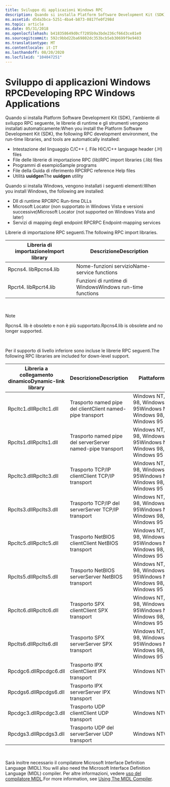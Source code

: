 ```yaml
---
title: Sviluppo di applicazioni Windows RPC
description: Quando si installa Platform Software Development Kit (SDK), l'ambiente di sviluppo RPC seguente, le librerie di runtime e gli strumenti vengono installati automaticamente
ms.assetid: d5da3bca-5251-4ba4-b873-0817fe0f298d
ms.topic: article
ms.date: 05/31/2018
ms.openlocfilehash: b418358649d0cf7205b9a3bde236cf66d3ce81e0
ms.sourcegitcommit: 592c9bbd22ba69802dc353bcb5eb30699f9e9403
ms.translationtype: MT
ms.contentlocale: it-IT
ms.lasthandoff: 08/20/2020
ms.locfileid: "104047251"
---
```

# <a name="developing-rpc-windows-applications"></a><span data-ttu-id="83994-103">Sviluppo di applicazioni Windows RPC</span><span class="sxs-lookup"><span data-stu-id="83994-103">Developing RPC Windows Applications</span></span>

<span data-ttu-id="83994-104">Quando si installa Platform Software Development Kit (SDK), l'ambiente di sviluppo RPC seguente, le librerie di runtime e gli strumenti vengono installati automaticamente:</span><span class="sxs-lookup"><span data-stu-id="83994-104">When you install the Platform Software Development Kit (SDK), the following RPC development environment, the run-time libraries, and tools are automatically installed:</span></span>

-   <span data-ttu-id="83994-105">Intestazione del linguaggio C/C++ (. File H)</span><span class="sxs-lookup"><span data-stu-id="83994-105">C/C++ language header (.H) files</span></span>
-   <span data-ttu-id="83994-106">File delle librerie di importazione RPC (lib)</span><span class="sxs-lookup"><span data-stu-id="83994-106">RPC import libraries (.lib) files</span></span>
-   <span data-ttu-id="83994-107">Programmi di esempio</span><span class="sxs-lookup"><span data-stu-id="83994-107">Sample programs</span></span>
-   <span data-ttu-id="83994-108">File della Guida di riferimento RPC</span><span class="sxs-lookup"><span data-stu-id="83994-108">RPC reference Help files</span></span>
-   <span data-ttu-id="83994-109">Utilità **uuidgen**</span><span class="sxs-lookup"><span data-stu-id="83994-109">The **uuidgen** utility</span></span>

<span data-ttu-id="83994-110">Quando si installa Windows, vengono installati i seguenti elementi:</span><span class="sxs-lookup"><span data-stu-id="83994-110">When you install Windows, the following are installed:</span></span>

-   <span data-ttu-id="83994-111">Dll di runtime RPC</span><span class="sxs-lookup"><span data-stu-id="83994-111">RPC Run-time DLLs</span></span>
-   <span data-ttu-id="83994-112">Microsoft Locator (non supportato in Windows Vista e versioni successive)</span><span class="sxs-lookup"><span data-stu-id="83994-112">Microsoft Locator (not supported on Windows Vista and later)</span></span>
-   <span data-ttu-id="83994-113">Servizi di mapping degli endpoint RPC</span><span class="sxs-lookup"><span data-stu-id="83994-113">RPC Endpoint-mapping services</span></span>

<span data-ttu-id="83994-114">Librerie di importazione RPC seguenti.</span><span class="sxs-lookup"><span data-stu-id="83994-114">The following RPC import libraries.</span></span>



| <span data-ttu-id="83994-115">Libreria di importazione</span><span class="sxs-lookup"><span data-stu-id="83994-115">Import library</span></span> | <span data-ttu-id="83994-116">Descrizione</span><span class="sxs-lookup"><span data-stu-id="83994-116">Description</span></span>                |
|----------------|----------------------------|
| <span data-ttu-id="83994-117">Rpcns4. lib</span><span class="sxs-lookup"><span data-stu-id="83994-117">Rpcns4.lib</span></span>     | <span data-ttu-id="83994-118">Nome-funzioni servizio</span><span class="sxs-lookup"><span data-stu-id="83994-118">Name-service functions</span></span>     |
| <span data-ttu-id="83994-119">Rpcrt4. lib</span><span class="sxs-lookup"><span data-stu-id="83994-119">Rpcrt4.lib</span></span>     | <span data-ttu-id="83994-120">Funzioni di runtime di Windows</span><span class="sxs-lookup"><span data-stu-id="83994-120">Windows run-time functions</span></span> |



 

> [!Note]  
> <span data-ttu-id="83994-121">Rpcns4. lib è obsoleto e non è più supportato.</span><span class="sxs-lookup"><span data-stu-id="83994-121">Rpcns4.lib is obsolete and no longer supported.</span></span>

 

<span data-ttu-id="83994-122">Per il supporto di livello inferiore sono incluse le librerie RPC seguenti.</span><span class="sxs-lookup"><span data-stu-id="83994-122">The following RPC libraries are included for down-level support.</span></span>



| <span data-ttu-id="83994-123">Libreria a collegamento dinamico</span><span class="sxs-lookup"><span data-stu-id="83994-123">Dynamic-link library</span></span> | <span data-ttu-id="83994-124">Descrizione</span><span class="sxs-lookup"><span data-stu-id="83994-124">Description</span></span>                 | <span data-ttu-id="83994-125">Piattaforma</span><span class="sxs-lookup"><span data-stu-id="83994-125">Platform</span></span>                           |
|----------------------|-----------------------------|------------------------------------|
| <span data-ttu-id="83994-126">Rpcltc1.dll</span><span class="sxs-lookup"><span data-stu-id="83994-126">Rpcltc1.dll</span></span>          | <span data-ttu-id="83994-127">Trasporto named pipe del client</span><span class="sxs-lookup"><span data-stu-id="83994-127">Client named-pipe transport</span></span> | <span data-ttu-id="83994-128">Windows NT, Windows 98, Windows 95</span><span class="sxs-lookup"><span data-stu-id="83994-128">Windows NT, Windows 98, Windows 95</span></span> |
| <span data-ttu-id="83994-129">Rpclts1.dll</span><span class="sxs-lookup"><span data-stu-id="83994-129">Rpclts1.dll</span></span>          | <span data-ttu-id="83994-130">Trasporto named pipe del server</span><span class="sxs-lookup"><span data-stu-id="83994-130">Server named-pipe transport</span></span> | <span data-ttu-id="83994-131">Windows NT, Windows 98, Windows 95</span><span class="sxs-lookup"><span data-stu-id="83994-131">Windows NT, Windows 98, Windows 95</span></span> |
| <span data-ttu-id="83994-132">Rpcltc3.dll</span><span class="sxs-lookup"><span data-stu-id="83994-132">Rpcltc3.dll</span></span>          | <span data-ttu-id="83994-133">Trasporto TCP/IP client</span><span class="sxs-lookup"><span data-stu-id="83994-133">Client TCP/IP transport</span></span>     | <span data-ttu-id="83994-134">Windows NT, Windows 98, Windows 95</span><span class="sxs-lookup"><span data-stu-id="83994-134">Windows NT, Windows 98, Windows 95</span></span> |
| <span data-ttu-id="83994-135">Rpclts3.dll</span><span class="sxs-lookup"><span data-stu-id="83994-135">Rpclts3.dll</span></span>          | <span data-ttu-id="83994-136">Trasporto TCP/IP del server</span><span class="sxs-lookup"><span data-stu-id="83994-136">Server TCP/IP transport</span></span>     | <span data-ttu-id="83994-137">Windows NT, Windows 98, Windows 95</span><span class="sxs-lookup"><span data-stu-id="83994-137">Windows NT, Windows 98, Windows 95</span></span> |
| <span data-ttu-id="83994-138">Rpcltc5.dll</span><span class="sxs-lookup"><span data-stu-id="83994-138">Rpcltc5.dll</span></span>          | <span data-ttu-id="83994-139">Trasporto NetBIOS client</span><span class="sxs-lookup"><span data-stu-id="83994-139">Client NetBIOS transport</span></span>    | <span data-ttu-id="83994-140">Windows NT, Windows 98, Windows 95</span><span class="sxs-lookup"><span data-stu-id="83994-140">Windows NT, Windows 98, Windows 95</span></span> |
| <span data-ttu-id="83994-141">Rpclts5.dll</span><span class="sxs-lookup"><span data-stu-id="83994-141">Rpclts5.dll</span></span>          | <span data-ttu-id="83994-142">Trasporto NetBIOS server</span><span class="sxs-lookup"><span data-stu-id="83994-142">Server NetBIOS transport</span></span>    | <span data-ttu-id="83994-143">Windows NT, Windows 98, Windows 95</span><span class="sxs-lookup"><span data-stu-id="83994-143">Windows NT, Windows 98, Windows 95</span></span> |
| <span data-ttu-id="83994-144">Rpcltc6.dll</span><span class="sxs-lookup"><span data-stu-id="83994-144">Rpcltc6.dll</span></span>          | <span data-ttu-id="83994-145">Trasporto SPX client</span><span class="sxs-lookup"><span data-stu-id="83994-145">Client SPX transport</span></span>        | <span data-ttu-id="83994-146">Windows NT, Windows 98, Windows 95</span><span class="sxs-lookup"><span data-stu-id="83994-146">Windows NT, Windows 98, Windows 95</span></span> |
| <span data-ttu-id="83994-147">Rpclts6.dll</span><span class="sxs-lookup"><span data-stu-id="83994-147">Rpclts6.dll</span></span>          | <span data-ttu-id="83994-148">Trasporto SPX server</span><span class="sxs-lookup"><span data-stu-id="83994-148">Server SPX transport</span></span>        | <span data-ttu-id="83994-149">Windows NT, Windows 98, Windows 95</span><span class="sxs-lookup"><span data-stu-id="83994-149">Windows NT, Windows 98, Windows 95</span></span> |
| <span data-ttu-id="83994-150">Rpcdgc6.dll</span><span class="sxs-lookup"><span data-stu-id="83994-150">Rpcdgc6.dll</span></span>          | <span data-ttu-id="83994-151">Trasporto IPX client</span><span class="sxs-lookup"><span data-stu-id="83994-151">Client IPX transport</span></span>        | <span data-ttu-id="83994-152">Windows NT</span><span class="sxs-lookup"><span data-stu-id="83994-152">Windows NT</span></span>                         |
| <span data-ttu-id="83994-153">Rpcdgs6.dll</span><span class="sxs-lookup"><span data-stu-id="83994-153">Rpcdgs6.dll</span></span>          | <span data-ttu-id="83994-154">Trasporto IPX server</span><span class="sxs-lookup"><span data-stu-id="83994-154">Server IPX transport</span></span>        | <span data-ttu-id="83994-155">Windows NT</span><span class="sxs-lookup"><span data-stu-id="83994-155">Windows NT</span></span>                         |
| <span data-ttu-id="83994-156">Rpcdgc3.dll</span><span class="sxs-lookup"><span data-stu-id="83994-156">Rpcdgc3.dll</span></span>          | <span data-ttu-id="83994-157">Trasporto UDP client</span><span class="sxs-lookup"><span data-stu-id="83994-157">Client UDP transport</span></span>        | <span data-ttu-id="83994-158">Windows NT</span><span class="sxs-lookup"><span data-stu-id="83994-158">Windows NT</span></span>                         |
| <span data-ttu-id="83994-159">Rpcdgs3.dll</span><span class="sxs-lookup"><span data-stu-id="83994-159">Rpcdgs3.dll</span></span>          | <span data-ttu-id="83994-160">Trasporto UDP del server</span><span class="sxs-lookup"><span data-stu-id="83994-160">Server UDP transport</span></span>        | <span data-ttu-id="83994-161">Windows NT</span><span class="sxs-lookup"><span data-stu-id="83994-161">Windows NT</span></span>                         |



 

<span data-ttu-id="83994-162">Sarà inoltre necessario il compilatore Microsoft Interface Definition Language (MIDL).</span><span class="sxs-lookup"><span data-stu-id="83994-162">You will also need the Microsoft Interface Definition Language (MIDL) compiler.</span></span> <span data-ttu-id="83994-163">Per altre informazioni, vedere [uso del compilatore MIDL](/windows/desktop/Midl/using-the-midl-compiler-2).</span><span class="sxs-lookup"><span data-stu-id="83994-163">For more information, see [Using The MIDL Compiler](/windows/desktop/Midl/using-the-midl-compiler-2).</span></span>

 

 
